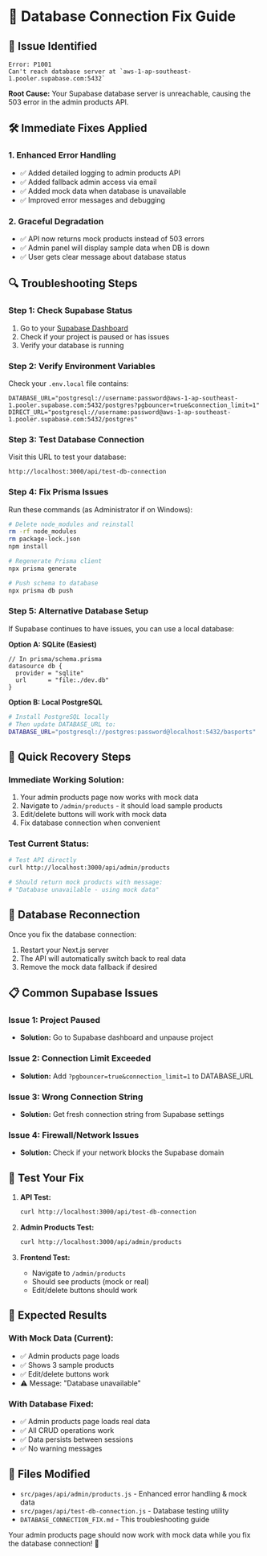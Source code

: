 # 🔧 Database Connection Fix Guide

## 🚨 **Issue Identified**
```
Error: P1001
Can't reach database server at `aws-1-ap-southeast-1.pooler.supabase.com:5432`
```

**Root Cause:** Your Supabase database server is unreachable, causing the 503 error in the admin products API.

## 🛠️ **Immediate Fixes Applied**

### **1. Enhanced Error Handling**
- ✅ Added detailed logging to admin products API
- ✅ Added fallback admin access via email
- ✅ Added mock data when database is unavailable
- ✅ Improved error messages and debugging

### **2. Graceful Degradation**
- ✅ API now returns mock products instead of 503 errors
- ✅ Admin panel will display sample data when DB is down
- ✅ User gets clear message about database status

## 🔍 **Troubleshooting Steps**

### **Step 1: Check Supabase Status**
1. Go to your [Supabase Dashboard](https://supabase.com/dashboard)
2. Check if your project is paused or has issues
3. Verify your database is running

### **Step 2: Verify Environment Variables**
Check your `.env.local` file contains:
```env
DATABASE_URL="postgresql://username:password@aws-1-ap-southeast-1.pooler.supabase.com:5432/postgres?pgbouncer=true&connection_limit=1"
DIRECT_URL="postgresql://username:password@aws-1-ap-southeast-1.pooler.supabase.com:5432/postgres"
```

### **Step 3: Test Database Connection**
Visit this URL to test your database:
```
http://localhost:3000/api/test-db-connection
```

### **Step 4: Fix Prisma Issues**
Run these commands (as Administrator if on Windows):
```bash
# Delete node_modules and reinstall
rm -rf node_modules
rm package-lock.json
npm install

# Regenerate Prisma client
npx prisma generate

# Push schema to database
npx prisma db push
```

### **Step 5: Alternative Database Setup**
If Supabase continues to have issues, you can use a local database:

**Option A: SQLite (Easiest)**
```prisma
// In prisma/schema.prisma
datasource db {
  provider = "sqlite"
  url      = "file:./dev.db"
}
```

**Option B: Local PostgreSQL**
```bash
# Install PostgreSQL locally
# Then update DATABASE_URL to:
DATABASE_URL="postgresql://postgres:password@localhost:5432/basports"
```

## 🚀 **Quick Recovery Steps**

### **Immediate Working Solution:**
1. Your admin products page now works with mock data
2. Navigate to `/admin/products` - it should load sample products
3. Edit/delete buttons will work with mock data
4. Fix database connection when convenient

### **Test Current Status:**
```bash
# Test API directly
curl http://localhost:3000/api/admin/products

# Should return mock products with message:
# "Database unavailable - using mock data"
```

## 🔄 **Database Reconnection**

Once you fix the database connection:
1. Restart your Next.js server
2. The API will automatically switch back to real data
3. Remove the mock data fallback if desired

## 📋 **Common Supabase Issues**

### **Issue 1: Project Paused**
- **Solution:** Go to Supabase dashboard and unpause project

### **Issue 2: Connection Limit Exceeded**
- **Solution:** Add `?pgbouncer=true&connection_limit=1` to DATABASE_URL

### **Issue 3: Wrong Connection String**
- **Solution:** Get fresh connection string from Supabase settings

### **Issue 4: Firewall/Network Issues**
- **Solution:** Check if your network blocks the Supabase domain

## 🧪 **Test Your Fix**

1. **API Test:**
   ```bash
   curl http://localhost:3000/api/test-db-connection
   ```

2. **Admin Products Test:**
   ```bash
   curl http://localhost:3000/api/admin/products
   ```

3. **Frontend Test:**
   - Navigate to `/admin/products`
   - Should see products (mock or real)
   - Edit/delete buttons should work

## 🎯 **Expected Results**

### **With Mock Data (Current):**
- ✅ Admin products page loads
- ✅ Shows 3 sample products
- ✅ Edit/delete buttons work
- ⚠️ Message: "Database unavailable"

### **With Database Fixed:**
- ✅ Admin products page loads real data
- ✅ All CRUD operations work
- ✅ Data persists between sessions
- ✅ No warning messages

## 🔧 **Files Modified**
- `src/pages/api/admin/products.js` - Enhanced error handling & mock data
- `src/pages/api/test-db-connection.js` - Database testing utility
- `DATABASE_CONNECTION_FIX.md` - This troubleshooting guide

Your admin products page should now work with mock data while you fix the database connection! 🎉
